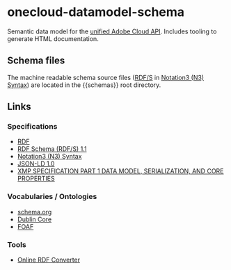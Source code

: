 # onecloud-datamodel-schema

Semantic data model for the [unified Adobe Cloud API](https://wiki.corp.adobe.com/display/ctooperations/Content+and+Data+Workstream). Includes tooling to generate HTML documentation.

## Schema files

The machine readable schema source files ([RDF/S](https://www.w3.org/TR/rdf-schema/) in [Notation3 (N3) Syntax](https://www.w3.org/TeamSubmission/n3/)) are located in the {{schemas}} root directory.

## Links

### Specifications

* [RDF](https://www.w3.org/RDF/)
* [RDF Schema (RDF/S) 1.1](https://www.w3.org/TR/rdf-schema/)
* [Notation3 (N3) Syntax](https://www.w3.org/TeamSubmission/n3/)
* [JSON-LD 1.0](https://www.w3.org/TR/json-ld/)
* [XMP SPECIFICATION PART 1 DATA MODEL, SERIALIZATION, AND CORE PROPERTIES](http://wwwimages.adobe.com/content/dam/Adobe/en/devnet/xmp/pdfs/XMP%20SDK%20Release%20cc-2014-12/XMPSpecificationPart1.pdf)

### Vocabularies / Ontologies

* [schema.org](http://schema.org)
* [Dublin Core](http://dublincore.org/)
* [FOAF](http://xmlns.com/foaf/spec/)

### Tools

* [Online RDF Converter](http://www.easyrdf.org/converter)